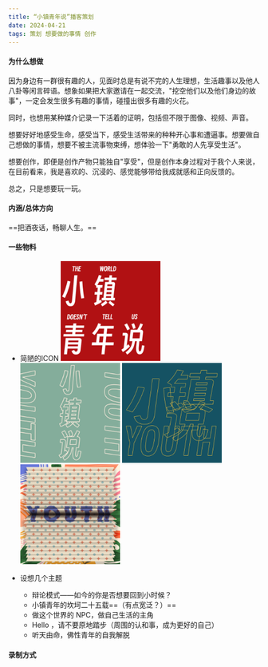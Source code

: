 ```yaml
---
title: “小镇青年说”播客策划
date: 2024-04-21
tags: 策划 想要做的事情 创作
---
```


#### 为什么想做
因为身边有一群很有趣的人，见面时总是有说不完的人生理想，生活趣事以及他人八卦等闲言碎语。想象如果把大家邀请在一起交流，"挖空他们以及他们身边的故事"，一定会发生很多有趣的事情，碰撞出很多有趣的火花。

同时，也想用某种媒介记录一下活着的证明，包括但不限于图像、视频、声音。

想要好好地感受生命，感受当下，感受生活带来的种种开心事和遭逼事。想要做自己想做的事情，想要不被主流事物束缚，想体验一下"勇敢的人先享受生活"。

想要创作，即便是创作产物只能独自"享受"，但是创作本身过程对于我个人来说，在目前看来，我是喜欢的、沉浸的、感觉能够带给我成就感和正向反馈的。

总之，只是想要玩一玩。

#### 内涵/总体方向
==把酒夜话，畅聊人生。==


#### 一些物料
-  简陋的ICON
	<img src="/assets/2024-04-21/01-播客图片ver01.png" width="200" height="200" />
	<img src="/assets/2024-04-21/02-播客图片ver01.png" width="200" height="200" />
	<img src="/assets/2024-04-21/03-播客图片ver01.png" width="200" height="200" />
	<img src="/assets/2024-04-21/04-播客图片ver01.png" width="200" height="200" />
	
- 设想几个主题
  -  辩论模式——如今的你是否想要回到小时候？
  -  小镇青年的坎坷二十五载==（有点宽泛？）==
  -  做这个世界的 NPC，做自己生活的主角
  -  Hello ，请不要原地踏步（周围的认和事，成为更好的自己）
  -  听天由命，佛性青年的自我解脱

#### 录制方式